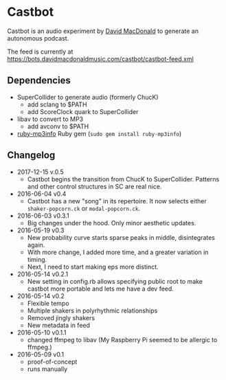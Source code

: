 # Castbot

Castbot is an audio experiment by [David MacDonald](http://davidmacdonaldmusic.com) to generate an autonomous podcast.

The feed is currently at <https://bots.davidmacdonaldmusic.com/castbot/castbot-feed.xml>

## Dependencies

- SuperCollider to generate audio (formerly ChucK)
	- add sclang to $PATH
	- add ScoreClock quark to SuperCollider
- libav to convert to MP3
	- add avconv to $PATH
- [ruby-mp3info](https://github.com/moumar/ruby-mp3info) Ruby gem (`sudo gem install ruby-mp3info`)

## Changelog

- 2017-12-15 v.0.5
	- Castbot begins the transition from ChucK to SuperCollider. Patterns and other control structures in SC are real nice. 
- 2016-06-04 v0.4
    - Castbot has a new "song" in its repertoire. It now selects either `shaker-popcorn.ck` or `modal-popcorn.ck`. 
- 2016-06-03 v0.3.1
    - Big changes under the hood. Only minor aesthetic updates. 
- 2016-05-19 v0.3
    - New probability curve starts sparse peaks in middle, disintegrates again. 
    - With more change, I added more time, and a greater variation in timing. 
    - Next, I need to start making eps more distinct. 
- 2016-05-14 v0.2.1
    - New setting in config.rb allows specifying public root to make castbot more portable and lets me have a dev feed. 
- 2016-05-14 v0.2
    - Flexible tempo
    - Multiple shakers in polyrhythmic relationships
    - Removed jingly shakers
    - New metadata in feed
- 2016-05-10 v0.1.1
    - changed ffmpeg to libav (My Raspberry Pi seemed to be allergic to ffmpeg.)
- 2016-05-09 v0.1
    - proof-of-concept
    - runs manually
